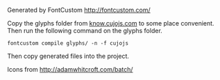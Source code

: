 Generated by FontCustom http://fontcustom.com/

Copy the glyphs folder from
[know.cujojs.com](http://https://github.com/know-cujojs/know) to some
place convenient.  Then run the following command on the glyphs folder.

`fontcustom compile glyphs/ -n -f cujojs`

Then copy generated files into the project.

Icons from http://adamwhitcroft.com/batch/
